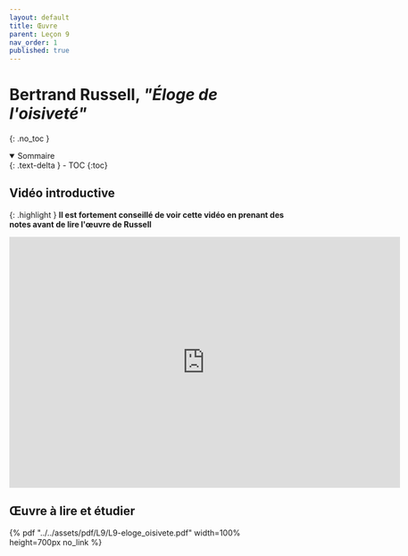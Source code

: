 ```yaml
---
layout: default
title: Œuvre
parent: Leçon 9
nav_order: 1
published: true
---
```


# Bertrand Russell, *"Éloge de l'oisiveté"*
{: .no_toc }

<details open markdown="block">
  <summary>
    Sommaire
  </summary>
  {: .text-delta }
- TOC
{:toc}
</details>

## Vidéo introductive

{: .highlight }
**Il est fortement conseillé de voir cette vidéo en prenant des notes avant de lire l'œuvre de Russell**

<iframe width="700" height="450" src="https://www.youtube.com/embed/I7dQ5ZES3VI?si=PNEkGvPgIMfQkOVN" title="YouTube video player" frameborder="0" allow="accelerometer; autoplay; clipboard-write; encrypted-media; gyroscope; picture-in-picture; web-share" referrerpolicy="strict-origin-when-cross-origin" allowfullscreen></iframe>

## Œuvre à lire et étudier

{% pdf "../../assets/pdf/L9/L9-eloge_oisivete.pdf" width=100% height=700px no_link %}



